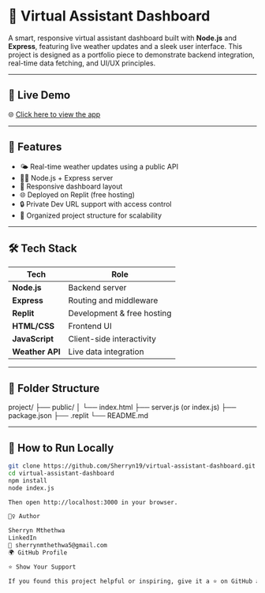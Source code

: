 # 🧠 Virtual Assistant Dashboard

A smart, responsive virtual assistant dashboard built with **Node.js** and **Express**, featuring live weather updates and a sleek user interface. This project is designed as a portfolio piece to demonstrate backend integration, real-time data fetching, and UI/UX principles.

---

## 🚀 Live Demo

🌐 [Click here to view the app](https://0a853064-c8e9-4758-b233-a71b5f044b01-00-1jy06vhb3ot0j.janeway.replit.dev:3000/)

---

## 📌 Features

- 🌤️ Real-time weather updates using a public API
- 🧑‍💻 Node.js + Express server
- 🎨 Responsive dashboard layout
- 🌐 Deployed on Replit (free hosting)
- 🔒 Private Dev URL support with access control
- 📁 Organized project structure for scalability

---

## 🛠 Tech Stack

| Tech          | Role                        |
|---------------|-----------------------------|
| **Node.js**   | Backend server              |
| **Express**   | Routing and middleware      |
| **Replit**    | Development & free hosting  |
| **HTML/CSS**  | Frontend UI                 |
| **JavaScript**| Client-side interactivity   |
| **Weather API**| Live data integration      |

---

## 📂 Folder Structure

project/
├── public/
│   └── index.html
├── server.js (or index.js)
├── package.json
├── .replit
└── README.md

---

## 🧪 How to Run Locally

```bash
git clone https://github.com/Sherryn19/virtual-assistant-dashboard.git
cd virtual-assistant-dashboard
npm install
node index.js

Then open http://localhost:3000 in your browser.

🙋‍♀️ Author

Sherryn Mthethwa
LinkedIn
📧 sherrynmthethwa5@gmail.com
🌍 GitHub Profile

⭐️ Show Your Support

If you found this project helpful or inspiring, give it a ⭐️ on GitHub and share it
